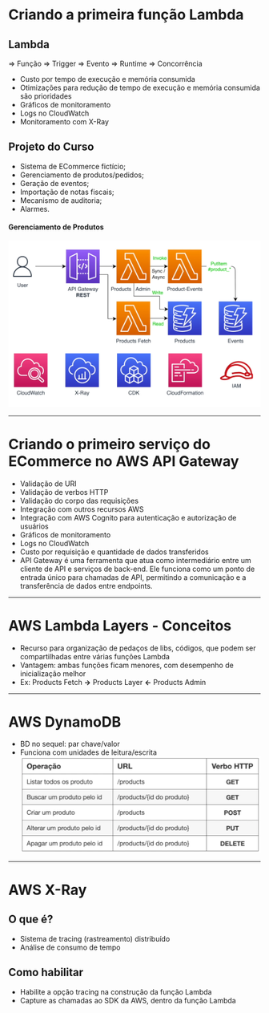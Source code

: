 # Criando a primeira função Lambda
## Lambda
=> Função
=> Trigger
=> Evento
=> Runtime
=> Concorrência
- Custo por tempo de execução e memória consumida
- Otimizações para redução de tempo de execução e memória consumida são prioridades
- Gráficos de monitoramento
- Logs no CloudWatch
- Monitoramento com X-Ray

## Projeto do Curso 
- Sistema de ECommerce fictício;
- Gerenciamento de produtos/pedidos;
- Geração de eventos;
- Importação de notas fiscais;
- Mecanismo de auditoria;
- Alarmes.

#### Gerenciamento de Produtos
![Gerenciamento de Produtos](./Images/Gerenciamento%20de%20Produtos%20Print.png)
***

# Criando o primeiro serviço do ECommerce no AWS API Gateway
- Validação de URI
- Validação de verbos HTTP
- Validação do corpo das requisições
- Integração com outros recursos AWS
- Integração com AWS Cognito para autenticação e autorização de usuários
- Gráficos de monitoramento
- Logs no CloudWatch
- Custo por requisição e quantidade de dados transferidos
- API Gateway é uma ferramenta que atua como intermediário entre um cliente de API e serviços de back-end. Ele funciona como um ponto de entrada único para chamadas de API, permitindo a comunicação e a transferência de dados entre endpoints. 
***

# AWS Lambda Layers - Conceitos
- Recurso para organização de pedaços de libs, códigos, que podem ser compartilhadas entre várias funções Lambda
- Vantagem: ambas funções ficam menores, com desempenho de inicialização melhor
- Ex: Products Fetch **->** Products Layer **<-** Products Admin
***

# AWS DynamoDB
- BD no sequel: par chave/valor
- Funciona com unidades de leitura/escrita
![DynamoProducts](./Images/DynamoProducts.png)
***

# AWS X-Ray
## O que é?
- Sistema de tracing (rastreamento) distribuído
- Análise de consumo de tempo

## Como habilitar
- Habilite a opção tracing na construção da função Lambda
- Capture as chamadas ao SDK da AWS, dentro da função Lambda